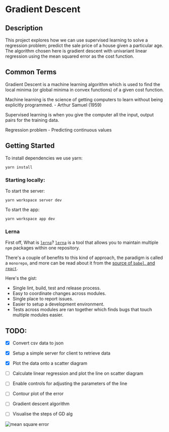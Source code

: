 # Gradient Descent

## Description
This project explores how we can use supervised learning to solve a regression problem; predict the sale price of a house given a particular age. The algorithm chosen here is gradient descent with univariant linear regression using the mean squared error as the cost function.

## Common Terms
Gradient Descent is a machine learning algorithm which is used to find the local minima (or global minima in convex functions) of a given cost function. 

Machine learning is the science of getting computers to learn without being explicitly programmed. - Arthur Samuel (1959)

Supervised learning is when you give the computer all the input, output pairs for the training data. 

Regression problem - Predicting continuous values



## Getting Started

To install dependencies we use yarn:
```
yarn install
```

### Starting locally:

To start the server: 
```
yarn workspace server dev
```

To start the app:
```
yarn workspace app dev
```

### Lerna
First off, What is [`lerna`](https://github.com/lerna/lerna)? [`lerna`](https://github.com/lerna/lerna) is a tool that allows you to maintain multiple `npm` packages within one repository.

There's a couple of benefits to this kind of approach, the paradigm is called a `monorepo`, and more can be read about it from the [source of `babel`, and `react`](https://github.com/babel/babel/blob/master/doc/design/monorepo.md).

Here's the gist:

* Single lint, build, test and release process.
* Easy to coordinate changes across modules.
* Single place to report issues.
* Easier to setup a development environment.
* Tests across modules are ran together which finds bugs that touch multiple modules easier.

## TODO:


- [X] Convert csv data to json
- [X] Setup a simple server for client to retrieve data
- [X] Plot the data onto a scatter diagram
- [ ] Calculate linear regression and plot the line on scatter diagram
- [ ] Enable controls for adjusting the parameters of the line
- [ ] Contour plot of the error
- [ ] Gradient descent algorithm
- [ ] Visualise the steps of GD alg


![mean square error](https://images.squarespace-cdn.com/content/v1/5eeae1506bdf6661fc47e928/1603773819214-35PELAZY56BUMPNHZI1B/image-asset.png?format=1500w)